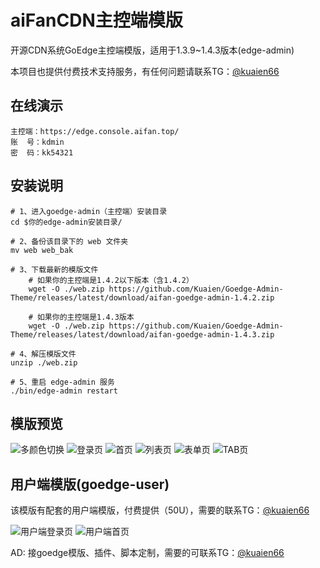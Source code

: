 # aiFanCDN主控端模版
开源CDN系统GoEdge主控端模版，适用于1.3.9~1.4.3版本(edge-admin)

本项目也提供付费技术支持服务，有任何问题请联系TG：[@kuaien66][2]

## 在线演示
````shell
主控端：https://edge.console.aifan.top/
账  号：kdmin
密  码：kk54321
````

## 安装说明
```shell
# 1、进入goedge-admin（主控端）安装目录
cd $你的edge-admin安装目录/

# 2、备份该目录下的 web 文件夹
mv web web_bak

# 3、下载最新的模版文件
	# 如果你的主控端是1.4.2以下版本（含1.4.2）
	wget -O ./web.zip https://github.com/Kuaien/Goedge-Admin-Theme/releases/latest/download/aifan-goedge-admin-1.4.2.zip
	
	# 如果你的主控端是1.4.3版本
	wget -O ./web.zip https://github.com/Kuaien/Goedge-Admin-Theme/releases/latest/download/aifan-goedge-admin-1.4.3.zip

# 4、解压模版文件
unzip ./web.zip

# 5、重启 edge-admin 服务
./bin/edge-admin restart
```

## 模版预览
![多颜色切换][3]
![登录页][4]
![首页][5]
![列表页][6]
![表单页][7]
![TAB页][8]

## 用户端模版(goedge-user)

该模版有配套的用户端模版，付费提供（50U），需要的联系TG：[@kuaien66][9]

![用户端登录页][10]
![用户端首页][11]


AD: 接goedge模版、插件、脚本定制，需要的可联系TG：[@kuaien66][2]


  [2]: https://t.me/kuaien66
  [3]: https://bbs.naixi.net/data/attachment/forum/202408/06/183449b3vuvkfbk8pku8ff.jpg
  [4]: https://bbs.naixi.net/data/attachment/forum/202408/06/183453udzpj5l5wsissdej.jpg
  [5]: https://bbs.naixi.net/data/attachment/forum/202408/06/183452mkahhyiai3agvvk6.jpg
  [6]: https://bbs.naixi.net/data/attachment/forum/202408/06/183456d394im3pm7ficfrm.jpg
  [7]: https://bbs.naixi.net/data/attachment/forum/202408/06/183459z2rmmqr2rll1oe1a.jpg
  [8]: https://bbs.naixi.net/data/attachment/forum/202408/06/183502kyelr1s219dzgtls.jpg
  [9]: https://t.me/kuaien66
  [10]: https://bbs.naixi.net/data/attachment/forum/202408/03/011840x9si2ff2d77biisk.png
  [11]: https://bbs.naixi.net/data/attachment/forum/202408/03/011845rs1krzl440mw4ukk.png
